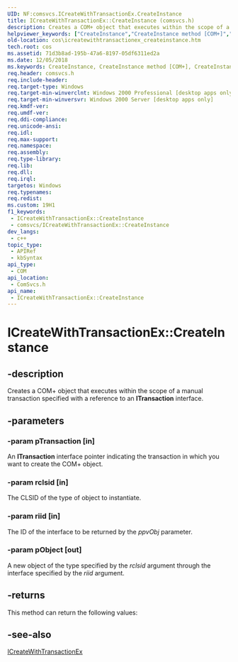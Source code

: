 ```yaml
---
UID: NF:comsvcs.ICreateWithTransactionEx.CreateInstance
title: ICreateWithTransactionEx::CreateInstance (comsvcs.h)
description: Creates a COM+ object that executes within the scope of a manual transaction specified with a reference to an ITransaction interface.
helpviewer_keywords: ["CreateInstance","CreateInstance method [COM+]","CreateInstance method [COM+]","ICreateWithTransactionEx interface","ICreateWithTransactionEx interface [COM+]","CreateInstance method","ICreateWithTransactionEx.CreateInstance","ICreateWithTransactionEx::CreateInstance","_dtc_ICreateWithTransactionEx_CreateInstance","comsvcs/ICreateWithTransactionEx::CreateInstance","cos.icreatewithtransactionex_createinstance"]
old-location: cos\icreatewithtransactionex_createinstance.htm
tech.root: cos
ms.assetid: 71d3b8ad-195b-47a6-8197-05df6311ed2a
ms.date: 12/05/2018
ms.keywords: CreateInstance, CreateInstance method [COM+], CreateInstance method [COM+],ICreateWithTransactionEx interface, ICreateWithTransactionEx interface [COM+],CreateInstance method, ICreateWithTransactionEx.CreateInstance, ICreateWithTransactionEx::CreateInstance, _dtc_ICreateWithTransactionEx_CreateInstance, comsvcs/ICreateWithTransactionEx::CreateInstance, cos.icreatewithtransactionex_createinstance
req.header: comsvcs.h
req.include-header: 
req.target-type: Windows
req.target-min-winverclnt: Windows 2000 Professional [desktop apps only]
req.target-min-winversvr: Windows 2000 Server [desktop apps only]
req.kmdf-ver: 
req.umdf-ver: 
req.ddi-compliance: 
req.unicode-ansi: 
req.idl: 
req.max-support: 
req.namespace: 
req.assembly: 
req.type-library: 
req.lib: 
req.dll: 
req.irql: 
targetos: Windows
req.typenames: 
req.redist: 
ms.custom: 19H1
f1_keywords:
 - ICreateWithTransactionEx::CreateInstance
 - comsvcs/ICreateWithTransactionEx::CreateInstance
dev_langs:
 - c++
topic_type:
 - APIRef
 - kbSyntax
api_type:
 - COM
api_location:
 - ComSvcs.h
api_name:
 - ICreateWithTransactionEx::CreateInstance
---
```


# ICreateWithTransactionEx::CreateInstance


## -description

Creates a COM+ object that executes within the scope of a manual transaction specified with a reference to an <b>ITransaction</b> interface.

## -parameters

### -param pTransaction [in]

An <b>ITransaction</b> interface pointer indicating the transaction in which you want to create the COM+ object.

### -param rclsid [in]

The CLSID of the type of object to instantiate.

### -param riid [in]

The ID of the interface to be returned by the <i>ppvObj</i> parameter.

### -param pObject [out]

A new object of the type specified by the <i>rclsid</i> argument through the interface specified by the <i>riid</i> argument.

## -returns

This method can return the following values:

## -see-also

<a href="/windows/desktop/api/comsvcs/nn-comsvcs-icreatewithtransactionex">ICreateWithTransactionEx</a>

